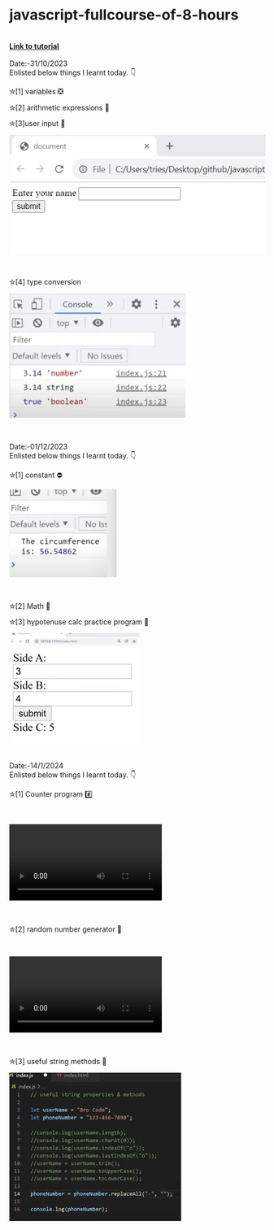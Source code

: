 # javascript-fullcourse-of-8-hours

<br>
<b> <a href="https://www.youtube.com/watch?v=8dWL3wF_OMw" target="_blank"> Link to tutorial </a></b>
<br>

<br>
Date:-31/10/2023
<br>
Enlisted below things I learnt today. 👇
<br>

✮[1] variables ❎
<br>

✮[2] arithmetic expressions 🧮
<br>

✮[3]user input 🧮
<br>

![Alt text](AS1/user.input.png)

<br>

✮[4] type conversion

![Alt text](AS1/type.conversion.png) 

<br>

Date:-01/12/2023
<br>
Enlisted below things I learnt today. 👇
<br>

✮[1] constant ⛔
<br>

![Alt text](AS1/constant.png)

<br>

✮[2] Math 🔣
<br>

✮[3] hypotenuse calc practice program 📐

![Alt text](AS1/hypotheneus.png)

<br>
Date:-14/1/2024
<br>
Enlisted below things I learnt today. 👇
<br>

✮[1] Counter program #️⃣

<br>

<video src="counter%20program/counter-program.mp4" controls title="Title"></video>

<br>

✮[2] random number generator 🎲

<br>

<video src="random%20number%20generator%20%F0%9F%8E%B2/random%20number.mp4" controls title="Title"></video>

<br>

✮[3] useful string methods 🧵
<b>


![Alt text](<string methods/string-methods .png>)

